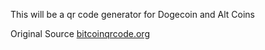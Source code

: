 This will be a qr code generator for Dogecoin and Alt Coins




Original Source [bitcoinqrcode.org](http://bitcoinqrcode.org)
